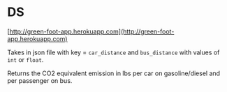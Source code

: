 # DS

[http://green-foot-app.herokuapp.com](http://green-foot-app.herokuapp.com)

Takes in json file with key = `car_distance` and `bus_distance` with values of `int` or `float`.

Returns the CO2 equivalent emission in lbs per car on gasoline/diesel and per passenger on bus.
